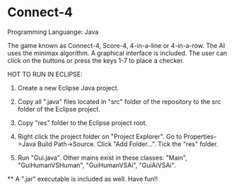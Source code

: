 # Connect-4

Programming Languange: Java

The game known as Connect-4, Score-4, 4-in-a-line or 4-in-a-row. The AI uses the minimax algorithm. A graphical interface is included. The user can click on the buttons or press the keys 1-7 to place a checker.

HOT TO RUN IN ECLIPSE:

1) Create a new Eclipse Java project.

2) Copy all ".java" files located in "src" folder of the repository to the src folder of the Eclipse project.

3) Copy "res" folder to the Eclipse project root.

4) Right click the project folder on "Project Explorer". Go to Properties->Java Build Path->Source. Click "Add Folder...". Tick the "res" folder.

5) Run "Gui.java". Other mains exist in these classes: "Main", "GuiHumanVSHuman", "GuiHumanVSAi", "GuiAiVSAi".

** A ".jar" executable is included as well. Have fun!!
